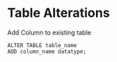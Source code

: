 # Table Alterations

Add Column to existing table
```
ALTER TABLE table_name
ADD column_name datatype;
```